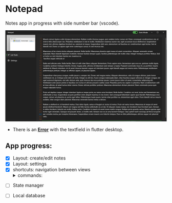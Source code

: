 # Notepad
Notes app in progress with side number bar (vscode).

<p align = center ><img src="ss.png"> </p>


- There is an **[Error](https://storage.googleapis.com/flutter_infra_release/releases/stable/windows/flutter_windows_3.7.12-stable.zip)** with the textfield in flutter desktop.


## App progress:
- [x] Layout: create/edit notes
- [x] Layout: settings
- [x] shortcuts: navigation between views <details><summary>commands:</summary><ul>
<li>Crtl+L</li>
<li>Crtl+S</li>
</ul>
</details>

- [ ] State manager
- [ ] Local database


